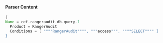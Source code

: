 #### Parser Content
```Java
{
Name = cef-rangeraudit-db-query-1
  Product = RangerAudit
  Conditions = [ """"RangerAudit"""", """access""", """"SELECT"""" ]
}
```